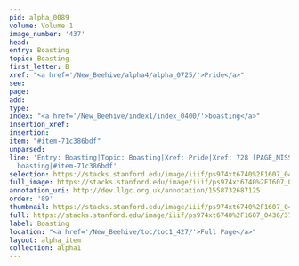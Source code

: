 ```yaml
---
pid: alpha_0089
volume: Volume 1
image_number: '437'
head: 
entry: Boasting
topic: Boasting
first_letter: B
xref: "<a href='/New_Beehive/alpha4/alpha_0725/'>Pride</a>"
see: 
page: 
add: 
type: 
index: "<a href='/New_Beehive/index1/index_0400/'>boasting</a>"
insertion_xref: 
insertion: 
item: "#item-71c386bdf"
unparsed: 
line: 'Entry: Boasting|Topic: Boasting|Xref: Pride|Xref: 728 [PAGE_MISSING]|Index:
  boasting|#item-71c386bdf'
selection: https://stacks.stanford.edu/image/iiif/ps974xt6740%2F1607_0436/377,2611,3027,412/full/0/default.jpg
full_image: https://stacks.stanford.edu/image/iiif/ps974xt6740%2F1607_0436/full/full/0/default.jpg
annotation_uri: http://dev.llgc.org.uk/annotation/1558732687125
order: '89'
thumbnail: https://stacks.stanford.edu/image/iiif/ps974xt6740%2F1607_0436/377,2611,600,180/250,/0/default.jpg
full: https://stacks.stanford.edu/image/iiif/ps974xt6740%2F1607_0436/377,2611,3027,412/full/0/default.jpg
label: Boasting
location: "<a href='/New_Beehive/toc/toc1_427/'>Full Page</a>"
layout: alpha_item
collection: alpha1
---
```

